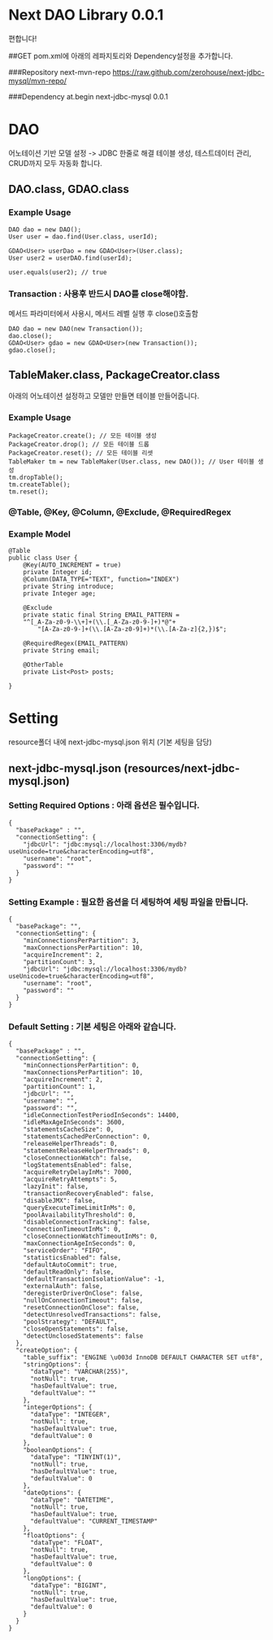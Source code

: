 # Next DAO Library 0.0.1
편합니다!


##GET
pom.xml에 아래의 레파지토리와 Dependency설정을 추가합니다.

###Repository
    <repository>
        <id>next-mvn-repo</id>
        <url>https://raw.github.com/zerohouse/next-jdbc-mysql/mvn-repo/</url>
    </repository>

###Dependency
	<dependency>
		<groupId>at.begin</groupId>
		<artifactId>next-jdbc-mysql</artifactId>
		<version>0.0.1</version>
	</dependency>


# DAO
어노테이션 기반 모델 설정 -> JDBC 한줄로 해결
테이블 생성, 테스트데이터 관리, CRUD까지 모두 자동화 합니다.
    

## DAO.class, GDAO<T>.class
    
### Example Usage
    DAO dao = new DAO();
    User user = dao.find(User.class, userId);
    
    GDAO<User> userDao = new GDAO<User>(User.class);
    User user2 = userDAO.find(userId);
    
    user.equals(user2); // true
    
### Transaction : 사용후 반드시 DAO를 close해야함.
메서드 파라미터에서 사용시, 메서드 레벨 실행 후 close()호출함
 
    DAO dao = new DAO(new Transaction());
    dao.close();
    GDAO<User> gdao = new GDAO<User>(new Transaction());
    gdao.close();
    
    
## TableMaker.class, PackageCreator.class
아래의 어노테이션 설정하고 모델만 만들면 테이블 만들어줍니다.

### Example Usage
    PackageCreator.create(); // 모든 테이블 생성
    PackageCreator.drop(); // 모든 테이블 드롭
    PackageCreator.reset(); // 모든 테이블 리셋
    TableMaker tm = new TableMaker(User.class, new DAO()); // User 테이블 생성
    tm.dropTable();
	tm.createTable();
    tm.reset();
    
    
### @Table, @Key, @Column, @Exclude, @RequiredRegex

### Example Model
    @Table
    public class User {
        @Key(AUTO_INCREMENT = true)
    	private Integer id;
    	@Column(DATA_TYPE="TEXT", function="INDEX")
    	private String introduce;
    	private Integer age;
        
        @Exclude
    	private static final String EMAIL_PATTERN =
    	"^[_A-Za-z0-9-\\+]+(\\.[_A-Za-z0-9-]+)*@"+
    		"[A-Za-z0-9-]+(\\.[A-Za-z0-9]+)*(\\.[A-Za-z]{2,})$";
        
        @RequiredRegex(EMAIL_PATTERN)
        private String email;
        
        @OtherTable
        private List<Post> posts;
        
    }
  

# Setting
resource폴더 내에 next-jdbc-mysql.json 위치 (기본 세팅을 담당)

## next-jdbc-mysql.json (resources/next-jdbc-mysql.json)
### Setting Required Options : 아래 옵션은 필수입니다.

    {
      "basePackage" : "",
      "connectionSetting": {
        "jdbcUrl": "jdbc:mysql://localhost:3306/mydb?useUnicode=true&characterEncoding=utf8",
        "username": "root",
        "password": ""
      }
    }



### Setting Example : 필요한 옵션을 더 세팅하여 세팅 파일을 만듭니다.

    {
      "basePackage": "",
      "connectionSetting": {
        "minConnectionsPerPartition": 3,
        "maxConnectionsPerPartition": 10,
        "acquireIncrement": 2,
        "partitionCount": 3,
        "jdbcUrl": "jdbc:mysql://localhost:3306/mydb?useUnicode=true&characterEncoding=utf8",
        "username": "root",
        "password": ""
      }
    }



### Default Setting : 기본 세팅은 아래와 같습니다.
    {
      "basePackage" : "",
      "connectionSetting": {
        "minConnectionsPerPartition": 0,
        "maxConnectionsPerPartition": 10,
        "acquireIncrement": 2,
        "partitionCount": 1,
        "jdbcUrl": "",
        "username": "",
        "password": "",
        "idleConnectionTestPeriodInSeconds": 14400,
        "idleMaxAgeInSeconds": 3600,
        "statementsCacheSize": 0,
        "statementsCachedPerConnection": 0,
        "releaseHelperThreads": 0,
        "statementReleaseHelperThreads": 0,
        "closeConnectionWatch": false,
        "logStatementsEnabled": false,
        "acquireRetryDelayInMs": 7000,
        "acquireRetryAttempts": 5,
        "lazyInit": false,
        "transactionRecoveryEnabled": false,
        "disableJMX": false,
        "queryExecuteTimeLimitInMs": 0,
        "poolAvailabilityThreshold": 0,
        "disableConnectionTracking": false,
        "connectionTimeoutInMs": 0,
        "closeConnectionWatchTimeoutInMs": 0,
        "maxConnectionAgeInSeconds": 0,
        "serviceOrder": "FIFO",
        "statisticsEnabled": false,
        "defaultAutoCommit": true,
        "defaultReadOnly": false,
        "defaultTransactionIsolationValue": -1,
        "externalAuth": false,
        "deregisterDriverOnClose": false,
        "nullOnConnectionTimeout": false,
        "resetConnectionOnClose": false,
        "detectUnresolvedTransactions": false,
        "poolStrategy": "DEFAULT",
        "closeOpenStatements": false,
        "detectUnclosedStatements": false
      },
      "createOption": {
        "table_suffix": "ENGINE \u003d InnoDB DEFAULT CHARACTER SET utf8",
        "stringOptions": {
          "dataType": "VARCHAR(255)",
          "notNull": true,
          "hasDefaultValue": true,
          "defaultValue": ""
        },
        "integerOptions": {
          "dataType": "INTEGER",
          "notNull": true,
          "hasDefaultValue": true,
          "defaultValue": 0
        },
        "booleanOptions": {
          "dataType": "TINYINT(1)",
          "notNull": true,
          "hasDefaultValue": true,
          "defaultValue": 0
        },
        "dateOptions": {
          "dataType": "DATETIME",
          "notNull": true,
          "hasDefaultValue": true,
          "defaultValue": "CURRENT_TIMESTAMP"
        },
        "floatOptions": {
          "dataType": "FLOAT",
          "notNull": true,
          "hasDefaultValue": true,
          "defaultValue": 0
        },
        "longOptions": {
          "dataType": "BIGINT",
          "notNull": true,
          "hasDefaultValue": true,
          "defaultValue": 0
        }
      }
    }
    

    
